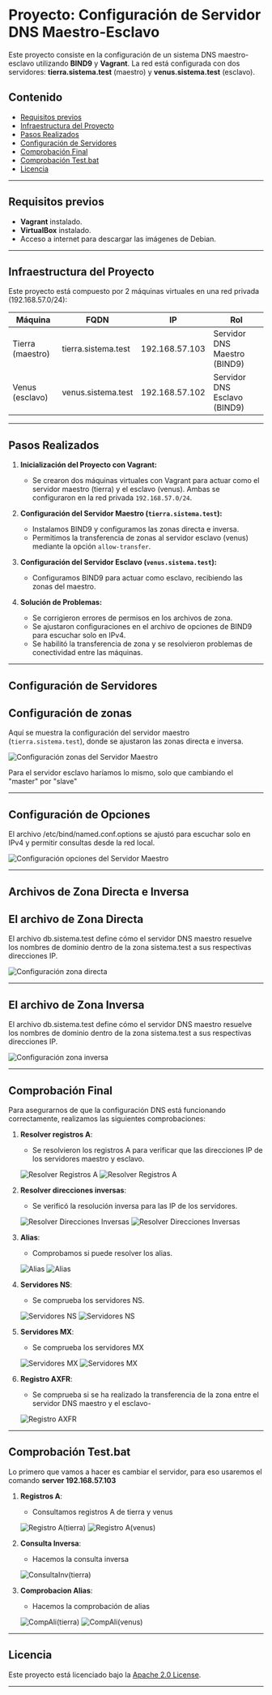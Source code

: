 # Proyecto: Configuración de Servidor DNS Maestro-Esclavo

Este proyecto consiste en la configuración de un sistema DNS maestro-esclavo utilizando **BIND9** y **Vagrant**. La red está configurada con dos servidores: **tierra.sistema.test** (maestro) y **venus.sistema.test** (esclavo).

## Contenido

- [Requisitos previos](#requisitos-previos)
- [Infraestructura del Proyecto](#infraestructura-del-proyecto)
- [Pasos Realizados](#pasos-realizados)
- [Configuración de Servidores](#configuración-de-servidores)
- [Comprobación Final](#comprobación-final)
- [Comprobación Test.bat](#comprobación-test.bat)
- [Licencia](#licencia)

---

## Requisitos previos

- **Vagrant** instalado.
- **VirtualBox** instalado.
- Acceso a internet para descargar las imágenes de Debian.

---

## Infraestructura del Proyecto

Este proyecto está compuesto por 2 máquinas virtuales en una red privada (192.168.57.0/24):

| Máquina                | FQDN                  | IP              | Rol                         |
|------------------------|-----------------------|-----------------|-----------------------------|
| Tierra (maestro)        | tierra.sistema.test    | 192.168.57.103  | Servidor DNS Maestro (BIND9) |
| Venus (esclavo)         | venus.sistema.test     | 192.168.57.102  | Servidor DNS Esclavo (BIND9) |

---

## Pasos Realizados

1. **Inicialización del Proyecto con Vagrant:**
   - Se crearon dos máquinas virtuales con Vagrant para actuar como el servidor maestro (tierra) y el esclavo (venus). Ambas se configuraron en la red privada `192.168.57.0/24`.

2. **Configuración del Servidor Maestro (`tierra.sistema.test`):**
   - Instalamos BIND9 y configuramos las zonas directa e inversa.
   - Permitimos la transferencia de zonas al servidor esclavo (venus) mediante la opción `allow-transfer`.

3. **Configuración del Servidor Esclavo (`venus.sistema.test`):**
   - Configuramos BIND9 para actuar como esclavo, recibiendo las zonas del maestro.

4. **Solución de Problemas:**
   - Se corrigieron errores de permisos en los archivos de zona.
   - Se ajustaron configuraciones en el archivo de opciones de BIND9 para escuchar solo en IPv4.
   - Se habilitó la transferencia de zona y se resolvieron problemas de conectividad entre las máquinas.

---

## Configuración de Servidores

## Configuración de zonas
Aquí se muestra la configuración del servidor maestro (`tierra.sistema.test`), donde se ajustaron las zonas directa e inversa.

![Configuración zonas del Servidor Maestro](./images/named-conf-loc.png)

Para el servidor esclavo haríamos lo mismo, solo que cambiando el "master" por "slave"

---

## Configuración de Opciones
El archivo /etc/bind/named.conf.options se ajustó para escuchar solo en IPv4 y permitir consultas desde la red local.

![Configuración opciones del Servidor Maestro](./images/named-conf-options.png)

---

## Archivos de Zona Directa e Inversa

## El archivo de Zona Directa

El archivo db.sistema.test define cómo el servidor DNS maestro resuelve los nombres de dominio dentro de la zona sistema.test a sus respectivas direcciones IP.

![Configuración zona directa](./images/db-sistema-test.png)


---

## El archivo de Zona Inversa

El archivo db.sistema.test define cómo el servidor DNS maestro resuelve los nombres de dominio dentro de la zona sistema.test a sus respectivas direcciones IP.


![Configuración zona inversa](./images/db127.png)


---

## Comprobación Final

Para asegurarnos de que la configuración DNS está funcionando correctamente, realizamos las siguientes comprobaciones:

1. **Resolver registros A**:
   
   - Se resolvieron los registros A para verificar que las direcciones IP de los servidores maestro y esclavo.

   ![Resolver Registros A](./images/1(tierra).png)
   ![Resolver Registros A](./images/1(venus).png)

2. **Resolver direcciones inversas**:

   - Se verificó la resolución inversa para las IP de los servidores.

   ![Resolver Direcciones Inversas](./images/3(tierra).png)
   ![Resolver Direcciones Inversas](./images//3(venus).png)

3. **Alias**:

   - Comprobamos si puede resolver los alias.

   ![Alias](./images/5(tierra).png)
   ![Alias](./images/5(venus).png)

4. **Servidores NS**:

   - Se comprueba los servidores NS.

   ![Servidores NS](./images/7(tierra).png)
   ![Servidores NS](./images/7(venus).png)

5. **Servidores MX**:

    - Se comprueba los servidores MX

    ![Servidores MX](./images/8(tierra).png)
    ![Servidores MX](./images/8(venus).png)

6. **Registro AXFR**:

    - Se comprueba si se ha realizado la transferencia de la zona entre el servidor DNS maestro y el esclavo-

    ![Registro AXFR](./images/axks.png)

---

## Comprobación Test.bat

   Lo primero que vamos a hacer es cambiar el servidor, para eso usaremos el comando **server 192.168.57.103**

1. **Registros A**:
   - Consultamos registros A de tierra y venus

   ![Registro A(tierra)](./images/1test.png)
   ![Registro A(venus)](./images/2test.png)

2. **Consulta Inversa**:
   - Hacemos la consulta inversa

   ![ConsultaInv(tierra)](./images/3test.png)
   

3. **Comprobacion Alias**:
   - Hacemos la comprobación de alias

   ![CompAli(tierra)](./images/4test.png)
   ![CompAli(venus)](./images/5test.png)

---

## Licencia

Este proyecto está licenciado bajo la [Apache 2.0 License](LICENSE).

---
